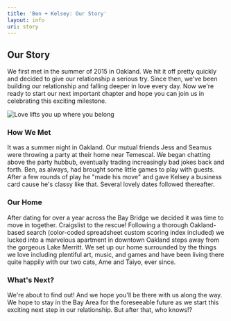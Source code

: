 ```yaml
---
title: 'Ben + Kelsey: Our Story'
layout: info
uri: story
---
```


## Our Story

We first met in the summer of 2015 in Oakland. We hit it off pretty quickly and decided to give our relationship a serious try. Since then, we've been building our relationship and falling deeper in love every day. Now we're ready to start our next important chapter and hope you can join us in celebrating this exciting milestone.

![Love lifts you up where you belong](/images/dock.jpg "Love lifts you up where you belong")

### How We Met

It was a summer night in Oakland. Our mutual friends Jess and Seamus were throwing a party at their home near Temescal. We began chatting above the party hubbub, eventually trading increasingly bad jokes back and forth. Ben, as always, had brought some little games to play with guests. After a few rounds of play he "made his move" and gave Kelsey a business card cause he's classy like that. Several lovely dates followed thereafter.

### Our Home

After dating for over a year across the Bay Bridge we decided it was time to move in together. Craigslist to the rescue! Following a thorough Oakland-based search (color-coded spreadsheet custom scoring index included) we lucked into a marvelous apartment in downtown Oakland steps away from the gorgeous Lake Merritt. We set up our home surrounded by the things we love including plentiful art, music, and games and have been living there quite happily with our two cats, Ame and Taiyo, ever since.

### What's Next?

We're about to find out! And we hope you'll be there with us along the way. We hope to stay in the Bay Area for the foreseeable future as we start this exciting next step in our relationship. But after that, who knows!?